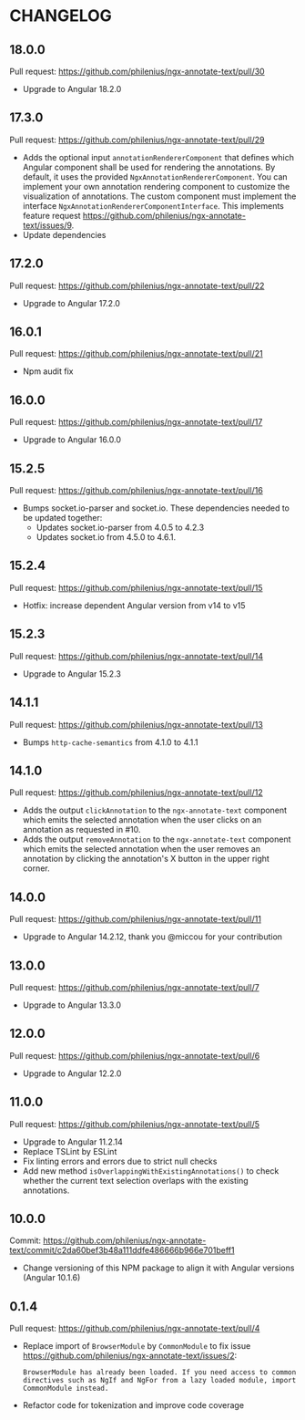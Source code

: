 # CHANGELOG

## 18.0.0

Pull request: https://github.com/philenius/ngx-annotate-text/pull/30

- Upgrade to Angular 18.2.0

## 17.3.0

Pull request: https://github.com/philenius/ngx-annotate-text/pull/29

- Adds the optional input `annotationRendererComponent` that defines which Angular component shall be used for rendering the annotations. By default, it uses the provided `NgxAnnotationRendererComponent`. You can implement your own annotation rendering component to customize the visualization of annotations. The custom component must implement the interface `NgxAnnotationRendererComponentInterface`. This implements feature request https://github.com/philenius/ngx-annotate-text/issues/9.
- Update dependencies

## 17.2.0

Pull request: https://github.com/philenius/ngx-annotate-text/pull/22

- Upgrade to Angular 17.2.0

## 16.0.1

Pull request: https://github.com/philenius/ngx-annotate-text/pull/21

- Npm audit fix

## 16.0.0

Pull request: https://github.com/philenius/ngx-annotate-text/pull/17

- Upgrade to Angular 16.0.0

## 15.2.5

Pull request: https://github.com/philenius/ngx-annotate-text/pull/16

- Bumps socket.io-parser and socket.io. These dependencies needed to be updated together:
  - Updates socket.io-parser from 4.0.5 to 4.2.3
  - Updates socket.io from 4.5.0 to 4.6.1.

## 15.2.4

Pull request: https://github.com/philenius/ngx-annotate-text/pull/15

- Hotfix: increase dependent Angular version from v14 to v15

## 15.2.3

Pull request: https://github.com/philenius/ngx-annotate-text/pull/14

- Upgrade to Angular 15.2.3

## 14.1.1

Pull request: https://github.com/philenius/ngx-annotate-text/pull/13

- Bumps `http-cache-semantics` from 4.1.0 to 4.1.1

## 14.1.0

Pull request: https://github.com/philenius/ngx-annotate-text/pull/12

- Adds the output `clickAnnotation` to the `ngx-annotate-text` component which emits the selected annotation when the user clicks on an annotation as requested in #10.
- Adds the output `removeAnnotation` to the `ngx-annotate-text` component which emits the selected annotation when the user removes an annotation by clicking the annotation's X button in the upper right corner.

## 14.0.0

Pull request: https://github.com/philenius/ngx-annotate-text/pull/11

- Upgrade to Angular 14.2.12, thank you @miccou for your contribution

## 13.0.0

Pull request: https://github.com/philenius/ngx-annotate-text/pull/7

- Upgrade to Angular 13.3.0

## 12.0.0

Pull request: https://github.com/philenius/ngx-annotate-text/pull/6

- Upgrade to Angular 12.2.0

## 11.0.0

Pull request: https://github.com/philenius/ngx-annotate-text/pull/5

- Upgrade to Angular 11.2.14
- Replace TSLint by ESLint
- Fix linting errors and errors due to strict null checks
- Add new method `isOverlappingWithExistingAnnotations()` to check whether the current text selection overlaps with the existing annotations.

## 10.0.0

Commit: https://github.com/philenius/ngx-annotate-text/commit/c2da60bef3b48a111ddfe486666b966e701beff1

- Change versioning of this NPM package to align it with Angular versions (Angular 10.1.6)

## 0.1.4

Pull request: https://github.com/philenius/ngx-annotate-text/pull/4

- Replace import of `BrowserModule` by `CommonModule` to fix issue https://github.com/philenius/ngx-annotate-text/issues/2:
  ```
  BrowserModule has already been loaded. If you need access to common directives such as NgIf and NgFor from a lazy loaded module, import CommonModule instead.
  ```
- Refactor code for tokenization and improve code coverage
